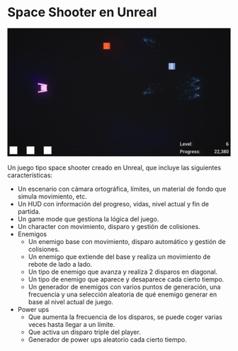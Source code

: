 # Space Shooter en Unreal

![](captura.png)


Un juego tipo space shooter creado en Unreal, que incluye las siguientes características:

- Un escenario con cámara ortográfica, límites, un material de fondo que simula movimiento, etc.
- Un HUD con información del progreso, vidas, nivel actual y fin de partida.
- Un game mode que gestiona la lógica del juego.
- Un character con movimiento, disparo y gestión de colisiones.
- Enemigos
    - Un enemigo base con movimiento, disparo automático y gestión de colisiones.
    - Un enemigo que extiende del base y realiza un movimiento de rebote de lado a lado. 
    - Un tipo de enemigo que avanza y realiza 2 disparos en diagonal. 
    - Un tipo de enemigo que aparece y desaparece cada cierto tiempo. 
    - Un generador de enemigos con varios puntos de generación, una frecuencia y una selección aleatoria de qué enemigo generar en base al nivel actual de juego.
- Power ups
    - Que aumenta la frecuencia de los disparos, se puede coger varias veces hasta llegar a un límite.
    - Que activa un disparo triple del player. 
    - Generador de power ups aleatorio cada cierto tiempo.
 